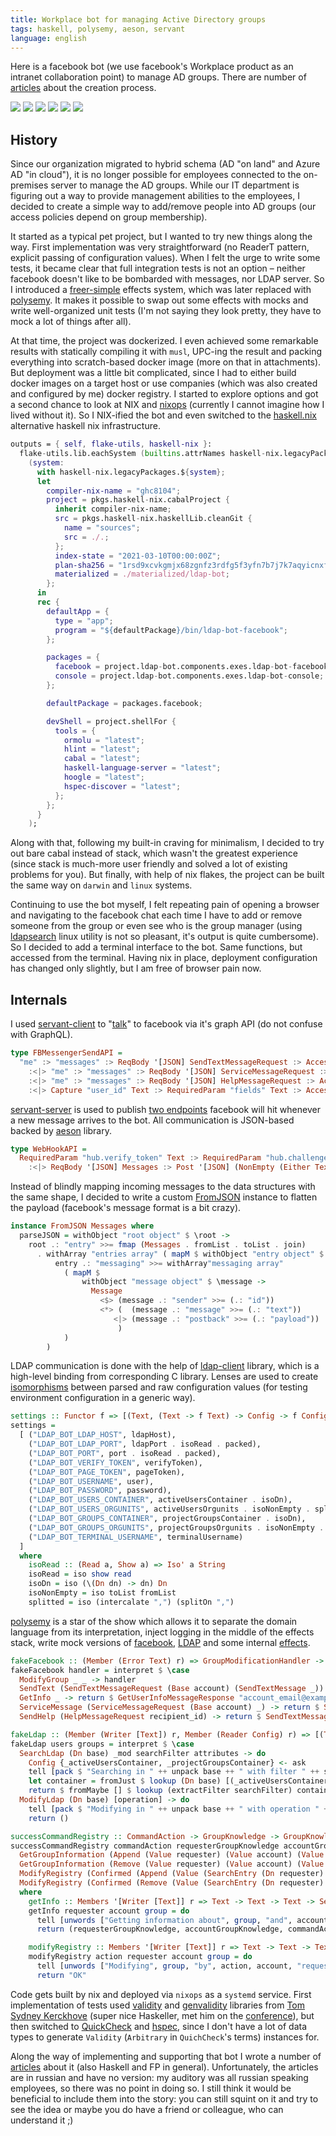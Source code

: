 ```yaml
---
title: Workplace bot for managing Active Directory groups
tags: haskell, polysemy, aeson, servant
language: english
---
```


Here is a facebook bot (we use facebook's Workplace product as an intranet collaboration point) to manage AD groups. There are number of [articles](/series/ldap-bot) about the creation process.

<!--more-->

<a href="/images/ldap-bot/1.png" class="fresco" data-fresco-group="thumbnail" data-fresco-options="ui: 'inside', thumbnails: false"><img src="/previews/ldap-bot/1.png"/></a>
<a href="/images/ldap-bot/2.png" class="fresco" data-fresco-group="thumbnail" data-fresco-options="ui: 'inside', thumbnails: false"><img src="/previews/ldap-bot/2.png"/></a>
<a href="/images/ldap-bot/3.png" class="fresco" data-fresco-group="thumbnail" data-fresco-options="ui: 'inside', thumbnails: false"><img src="/previews/ldap-bot/3.png"/></a>
<a href="/images/ldap-bot/4.png" class="fresco" data-fresco-group="thumbnail" data-fresco-options="ui: 'inside', thumbnails: false"><img src="/previews/ldap-bot/4.png"/></a>
<a href="/images/ldap-bot/5.jpg" class="fresco" data-fresco-group="thumbnail" data-fresco-options="ui: 'inside', thumbnails: false"><img src="/previews/ldap-bot/5.jpg"/></a>
<a href="/images/ldap-bot/6.jpg" class="fresco" data-fresco-group="thumbnail" data-fresco-options="ui: 'inside', thumbnails: false"><img src="/previews/ldap-bot/6.jpg"/></a>

## History

Since our organization migrated to hybrid schema (AD "on land" and Azure AD "in cloud"), it is no longer possible for employees connected to the on-premises server to manage the AD groups. While our IT department is figuring out a way to provide management abilities to the employees, I decided to create a simple way to add/remove people into AD groups (our access policies depend on group membership).

It started as a typical pet project, but I wanted to try new things along the way. First implementation was very straightforward (no ReaderT pattern, explicit passing of configuration values). When I felt the urge to write some tests, it became clear that full integration tests is not an option – neither facebook doesn't like to be bombarded with messages, nor LDAP server. So I introduced a [freer-simple](@gh(lexi-lambda):freer-simple) effects system, which was later replaced with [polysemy](@gh(polysemy-research):polysemy). It makes it possible to swap out some effects with mocks and write well-organized unit tests (I'm not saying they look pretty, they have to mock a lot of things after all).

At that time, the project was dockerized. I even achieved some remarkable results with statically compiling it with `musl`, UPC-ing the result and packing everything into scratch-based docker image (more on that in attachments). But deployment was a little bit complicated, since I had to either build docker images on a target host or use companies (which was also created and configured by me) docker registry. I started to explore options and got a second chance to look at NIX and [nixops](@gh(NixOS):nixops) (currently I cannot imagine how I lived without it). So I NIX-ified the bot and even switched to the [haskell.nix](@gh(input-output-hk):haskell.nix) alternative haskell nix infrastructure.

```nix
outputs = { self, flake-utils, haskell-nix }:
  flake-utils.lib.eachSystem (builtins.attrNames haskell-nix.legacyPackages)
    (system:
      with haskell-nix.legacyPackages.${system};
      let
        compiler-nix-name = "ghc8104";
        project = pkgs.haskell-nix.cabalProject {
          inherit compiler-nix-name;
          src = pkgs.haskell-nix.haskellLib.cleanGit {
            name = "sources";
            src = ./.;
          };
          index-state = "2021-03-10T00:00:00Z";
          plan-sha256 = "1rsd9xcvkgmjx68zgnfz3rdfg5f3yfn7b7j7k7aqyicnxfdjs21k";
          materialized = ./materialized/ldap-bot;
        };
      in
      rec {
        defaultApp = {
          type = "app";
          program = "${defaultPackage}/bin/ldap-bot-facebook";
        };

        packages = {
          facebook = project.ldap-bot.components.exes.ldap-bot-facebook;
          console = project.ldap-bot.components.exes.ldap-bot-console;
        };

        defaultPackage = packages.facebook;

        devShell = project.shellFor {
          tools = {
            ormolu = "latest";
            hlint = "latest";
            cabal = "latest";
            haskell-language-server = "latest";
            hoogle = "latest";
            hspec-discover = "latest";
          };
        };
      }
    );
```

Along with that, following my built-in craving for minimalism, I decided to try out bare cabal instead of stack, which wasn't the greatest experience (since stack is much-more user friendly and solved a lot of existing problems for you). But finally, with help of nix flakes, the project can be built the same way on `darwin` and `linux` systems.

Continuing to use the bot myself, I felt repeating pain of opening a browser and navigating to the facebook chat each time I have to add or remove someone from the group or even see who is the group manager (using [ldapsearch](https://linux.die.net/man/1/ldapsearch) linux utility is not so pleasant, it's output is quite cumbersome). So I decided to add a terminal interface to the bot. Same functions, but accessed from the terminal. Having nix in place, deployment configuration has changed only slightly, but I am free of browser pain now.

## Internals

I used [servant-client](@hackage) to "[talk](@gh(maksar):ldap-bot/blob/master/src/Client/API.hs#L40-L44)" to facebook via it's graph API (do not confuse with GraphQL).

```haskell
type FBMessengerSendAPI =
  "me" :> "messages" :> ReqBody '[JSON] SendTextMessageRequest :> AccessTokenParam :> Post '[JSON] SendTextMessageResponse
    :<|> "me" :> "messages" :> ReqBody '[JSON] ServiceMessageRequest :> AccessTokenParam :> Post '[JSON] SendTextMessageResponse
    :<|> "me" :> "messages" :> ReqBody '[JSON] HelpMessageRequest :> AccessTokenParam :> Post '[JSON] SendTextMessageResponse
    :<|> Capture "user_id" Text :> RequiredParam "fields" Text :> AccessTokenParam :> Get '[JSON] GetUserInfoMessageResponse
```

[servant-server](https://hackage.haskell.org/package/servant-server) is used to publish [two endpoints](@gh(maksar):ldap-bot/blob/master/src/Server/API.hs#L27-L29) facebook will hit whenever a new message arrives to the bot. All communication is JSON-based backed by [aeson](@hackage) library.

```haskell
type WebHookAPI =
  RequiredParam "hub.verify_token" Text :> RequiredParam "hub.challenge" Text :> Get '[PlainText] Text
    :<|> ReqBody '[JSON] Messages :> Post '[JSON] (NonEmpty (Either Text SendTextMessageResponse))
```

Instead of blindly mapping incoming messages to the data structures with the same shape, I decided to write a custom [FromJSON](@gh(maksar):ldap-bot/blob/master/src/Server/Model.hs#L32) instance to flatten the payload (facebook's message format is a bit crazy).

```haskell
instance FromJSON Messages where
  parseJSON = withObject "root object" $ \root ->
    root .: "entry" >>= fmap (Messages . fromList . toList . join)
      . withArray "entries array" ( mapM $ withObject "entry object" $ \entry ->
          entry .: "messaging" >>= withArray"messaging array"
            ( mapM $
                withObject "message object" $ \message ->
                  Message
                    <$> (message .: "sender" >>= (.: "id"))
                    <*> (  (message .: "message" >>= (.: "text"))
                       <|> (message .: "postback" >>= (.: "payload"))
                        )
            )
        )
```

LDAP communication is done with the help of [ldap-client](@hackage) library, which is a high-level binding from corresponding C library. Lenses are used to create [isomorphisms](@gh(maksar):ldap-bot/blob/master/src/Env.hs#L79) between parsed and raw configuration values (for testing environment configuration in a generic way).

```haskell
settings :: Functor f => [(Text, (Text -> f Text) -> Config -> f Config)]
settings =
  [ ("LDAP_BOT_LDAP_HOST", ldapHost),
    ("LDAP_BOT_LDAP_PORT", ldapPort . isoRead . packed),
    ("LDAP_BOT_PORT", port . isoRead . packed),
    ("LDAP_BOT_VERIFY_TOKEN", verifyToken),
    ("LDAP_BOT_PAGE_TOKEN", pageToken),
    ("LDAP_BOT_USERNAME", user),
    ("LDAP_BOT_PASSWORD", password),
    ("LDAP_BOT_USERS_CONTAINER", activeUsersContainer . isoDn),
    ("LDAP_BOT_USERS_ORGUNITS", activeUsersOrgunits . isoNonEmpty . splitted),
    ("LDAP_BOT_GROUPS_CONTAINER", projectGroupsContainer . isoDn),
    ("LDAP_BOT_GROUPS_ORGUNITS", projectGroupsOrgunits . isoNonEmpty . splitted),
    ("LDAP_BOT_TERMINAL_USERNAME", terminalUsername)
  ]
  where
    isoRead :: (Read a, Show a) => Iso' a String
    isoRead = iso show read
    isoDn = iso (\(Dn dn) -> dn) Dn
    isoNonEmpty = iso toList fromList
    splitted = iso (intercalate ",") (splitOn ",")
```

[polysemy](@hackage) is a star of the show which allows it to separate the domain language from its interpretation, inject logging in the middle of the effects stack, write mock versions of [facebook](@gh(maksar):ldap-bot/blob/master/test/Client/FacebookSpec.hs#L105), [LDAP](@gh(maksar):ldap-bot/blob/master/test/Server/LDAPSpec.hs#L68) and some internal [effects](@gh(maksar):ldap-bot/blob/master/test/Server/RegistrySpec.hs#L58).

```haskell
fakeFacebook :: (Member (Error Text) r) => GroupModificationHandler -> InterpreterFor FacebookEffect r
fakeFacebook handler = interpret $ \case
  ModifyGroup _ _ -> handler
  SendText (SendTextMessageRequest (Base account) (SendTextMessage _)) -> return $ SendTextMessageResponse account
  GetInfo _ -> return $ GetUserInfoMessageResponse "account_email@example.com"
  ServiceMessage (ServiceMessageRequest (Base account) _) -> return $ SendTextMessageResponse account
  SendHelp (HelpMessageRequest recipient_id) -> return $ SendTextMessageResponse recipient_id

fakeLdap :: (Member (Writer [Text]) r, Member (Reader Config) r) => [(Text, [SearchEntry])] -> [(Text, [SearchEntry])] -> Sem (LdapEffect : r) a -> Sem r a
fakeLdap users groups = interpret $ \case
  SearchLdap (Dn base) _mod searchFilter attributes -> do
    Config {_activeUsersContainer, _projectGroupsContainer} <- ask
    tell [pack $ "Searching in " ++ unpack base ++ " with filter " ++ showFilter searchFilter ++ " and attributes (" ++ unpack (showAttributes attributes) ++ ")"]
    let container = fromJust $ lookup (Dn base) [(_activeUsersContainer, users), (_projectGroupsContainer, groups)]
    return $ fromMaybe [] $ lookup (extractFilter searchFilter) container
  ModifyLdap (Dn base) [operation] -> do
    tell [pack $ "Modifying in " ++ unpack base ++ " with operation " ++ showOperation operation]
    return ()

successCommandRegistry :: CommandAction -> GroupKnowledge -> GroupKnowledge -> FakeInterpreter
successCommandRegistry commandAction requesterGroupKnowledge accountGroupKnowledge = \case
  GetGroupInformation (Append (Value requester) (Value account) (Value group)) -> getInfo requester account group
  GetGroupInformation (Remove (Value requester) (Value account) (Value group)) -> getInfo requester account group
  ModifyRegistry (Confirmed (Append (Value (SearchEntry (Dn requester) [])) (Value (SearchEntry (Dn account) [])) (Value (SearchEntry (Dn group) [])))) -> modifyRegistry "appending" requester account group
  ModifyRegistry (Confirmed (Remove (Value (SearchEntry (Dn requester) [])) (Value (SearchEntry (Dn account) [])) (Value (SearchEntry (Dn group) [])))) -> modifyRegistry "removing" requester account group
  where
    getInfo :: Members '[Writer [Text]] r => Text -> Text -> Text -> Sem r (GroupKnowledge, GroupKnowledge, EnrichedCommand)
    getInfo requester account group = do
      tell [unwords ["Getting information about", group, "and", account, "requested by", requester]]
      return (requesterGroupKnowledge, accountGroupKnowledge, commandAction (Value $ SearchEntry (Dn requester) []) (Value $ SearchEntry (Dn account) []) (Value $ SearchEntry (Dn group) []))

    modifyRegistry :: Members '[Writer [Text]] r => Text -> Text -> Text -> Text -> Sem r Text
    modifyRegistry action requester account group = do
      tell [unwords ["Modifying", group, "by", action, account, "requested by", requester]]
      return "OK"
```

Code gets built by nix and deployed via `nixops` as a `systemd` service. First implementation of tests used [validity](@hackage) and [genvalidity](@hackage) libraries from [Tom Sydney Kerckhove](https://cs-syd.eu) (super nice Haskeller, met him on the [conference](https://cs-syd.eu/posts/2020-02-27-talk-writing-a-text-editor-in-haskell-with-brick)), but then switched to [QuickCheck](@hackage) and [hspec](@hackage), since I don't have a lot of data types to generate `Validity` (`Arbitrary` in `QuichCheck`'s terms) instances for.

Along the way of implementing and supporting that bot I wrote a number of [articles](/posts/code/2020-02-27-aeson-parsing) about it (also Haskell and FP in general). Unfortunately, the articles are in russian and have no version: my auditory was all russian speaking employees, so there was no point in doing so. I still think it would be beneficial to include them into the story: you can still squint on it and try to see the idea or maybe you do have a friend or colleague, who can understand it ;)